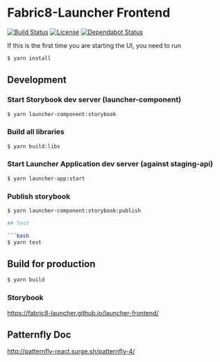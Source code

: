 Fabric8-Launcher Frontend
=========================

[![Build Status](https://travis-ci.com/fabric8-launcher/launcher-frontend.svg?branch=master)](https://travis-ci.com/fabric8-launcher/launcher-frontend)
[![License](https://img.shields.io/:license-Apache2-blue.svg)](http://www.apache.org/licenses/LICENSE-2.0)
[![Dependabot Status](https://api.dependabot.com/badges/status?host=github&identifier=72209295)](https://dependabot.com)

If this is the first time you are starting the UI, you need to run

```bash
$ yarn install
```

## Development

### Start Storybook dev server (launcher-component)
```bash
$ yarn launcher-component:storybook
```

### Build all libraries
```bash
$ yarn build:libs
```

### Start Launcher Application dev server (against staging-api)
```bash
$ yarn launcher-app:start
```

### Publish storybook
```bash
$ yarn launcher-component:storybook:publish

## Test

```bash
$ yarn test
```

## Build for production

```bash
$ yarn build
```

### Storybook
https://fabric8-launcher.github.io/launcher-frontend/

## Patternfly Doc
http://patternfly-react.surge.sh/patternfly-4/
